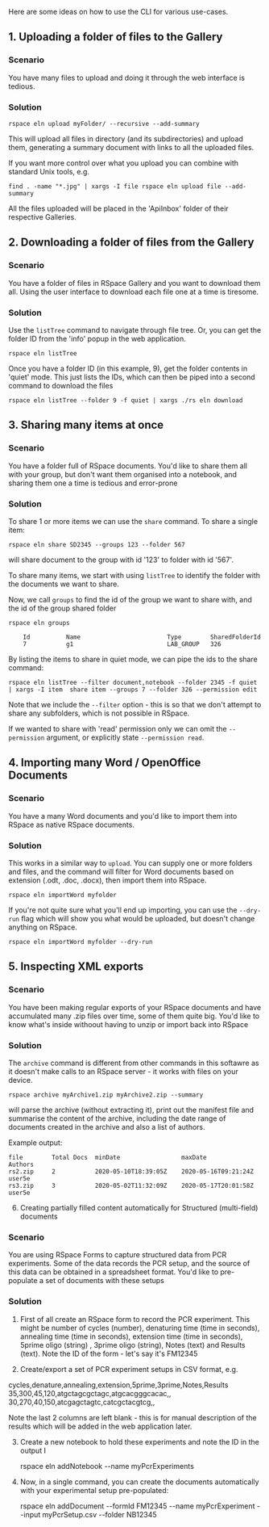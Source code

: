 Here are some ideas on how to use the CLI for various use-cases.

## 1. Uploading a folder of files to the Gallery

### Scenario
You have many files to upload and doing it through the web interface is tedious.

### Solution
    rspace eln upload myFolder/ --recursive --add-summary

This will upload all files in directory (and its subdirectories) and upload them, generating a summary document with links to all the uploaded files.

If you want more control over what you upload you can combine with standard Unix tools, e.g.

    find . -name "*.jpg" | xargs -I file rspace eln upload file --add-summary

All the files uploaded will be placed in the 'ApiInbox' folder of their respective Galleries.

## 2. Downloading a folder of files  from the Gallery

### Scenario

You have a folder of files in RSpace Gallery and you want to download them all. Using the user interface to download each file one at a time is tiresome.

### Solution

Use the `listTree` command to navigate through   file tree. Or, you can get the folder ID from the 'info' popup in the web application.

    rspace eln listTree 

Once you have a folder ID (in this example, 9), get the folder contents in 'quiet' mode. This just lists the IDs, which can then be piped into a second command to download the files

    rspace eln listTree --folder 9 -f quiet | xargs ./rs eln download

## 3. Sharing many items at once

### Scenario

You have a folder full of RSpace documents. You'd like to share them all with your group, but don't want them organised into a notebook, and sharing them one a time is tedious and error-prone

### Solution

To share 1 or more items we can use the `share` command. To share a single item:

    rspace eln share SD2345 --groups 123 --folder 567

will share document to the group with id '123' to folder with id '567'.


To share many items, we start with using `listTree` to identify the folder with the documents we want to share.

Now, we call `groups` to find the id of the group we want to share with, and the id of the group shared folder

    rspace eln groups

```
    Id      	Name                     	Type      	SharedFolderId  
    7       	g1                       	LAB_GROUP 	326
```

By listing the items to share in quiet mode, we can pipe the ids to the share command:

    rspace eln listTree --filter document,notebook --folder 2345 -f quiet | xargs -I item  share item --groups 7 --folder 326 --permission edit

Note that we include the `--filter` option - this is so that we don't attempt to share any subfolders, which is not possible in RSpace. 

If we wanted to share with 'read' permission only we can omit the `--permission` argument, or explicitly state `--permission read`.

## 4. Importing many Word / OpenOffice Documents

### Scenario

You have a many Word documents and you'd like to import them into RSpace as native RSpace documents. 

### Solution

This works in a similar way to `upload`. You can supply one or more folders and files, and 
the command will filter for Word documents based on extension (.odt, .doc, .docx), then import them into RSpace.

    rspace eln importWord myfolder

If you're not quite sure what you'll end up importing, you can use the `--dry-run` flag which will show you what would be uploaded, but doesn't change anything on RSpace.

    rspace eln importWord myfolder --dry-run

## 5. Inspecting XML exports 

### Scenario 

You have been making regular exports of your RSpace documents and have accumulated many .zip files over time, some of them quite big. You'd like to know what's inside withoout having to 
unzip or import back into RSpace

### Solution

The `archive` command is different from other commands in this softawre as it doesn't make calls to an RSpace server - it works with files on your device. 

    rspace archive myArchive1.zip myArchive2.zip --summary

will parse the archive (without extracting it), print out the manifest file and summarise the content of the archive, including the date range of documents created in the archive and also
a list of authors.

Example output:

```t
file      	Total Docs	minDate               	maxDate               	Authors                                           
rs2.zip   	2         	2020-05-10T18:39:05Z  	2020-05-16T09:21:24Z  	user5e                                            
rs3.zip   	3         	2020-05-02T11:32:09Z  	2020-05-17T20:01:58Z  	user5e 
```

6. Creating partially filled content automatically for Structured (multi-field) documents

### Scenario

You are using RSpace Forms to capture structured data from PCR experiments. Some of the data records the PCR setup, and the source of this data can be obtained in a spreadsheet format. You'd like to pre-populate a set of documents with these setups

### Solution

1. First of all create an RSpace form to record the PCR experiment. This might be number of cycles (number), denaturing time (time in seconds), annealing time (time in seconds), extension time (time in seconds), 5prime oligo (string) , 3prime oligo (string), Notes (text) and Results (text). 
Note the ID of the form -  let's say it's FM12345

2. Create/export a set of PCR experiment setups in CSV format, e.g.

cycles,denature,annealing,extension,5prime,3prime,Notes,Results
35,300,45,120,atgctagcgctagc,atgcacgggcacac,,
30,270,40,150,atcgagctagtc,catcgctacgtcg,,

Note the last 2 columns are left blank - this is for manual description of the results which will be added in the web application later.

3. Create a new notebook to hold these experiments and note the ID in the output I

    rspace eln addNotebook --name myPcrExperiments 

4. Now, in a single command, you can create the documents automatically with your experimental setup pre-populated:

    rspace eln addDocument --formId FM12345 --name myPcrExperiment --input myPcrSetup.csv --folder NB12345

